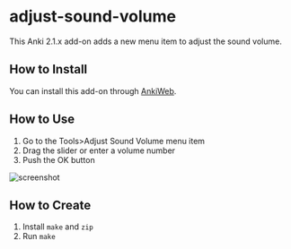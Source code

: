 # adjust-sound-volume

This Anki 2.1.x add-on adds a new menu item to adjust the sound volume.

## How to Install

You can install this add-on through [AnkiWeb](https://ankiweb.net/shared/info/2123044452).

## How to Use
1. Go to the Tools\>Adjust Sound Volume menu item
2. Drag the slider or enter a volume number
3. Push the OK button

![screenshot](https://raw.githubusercontent.com/mnogu/adjust-sound-volume/main/screenshot.png)

## How to Create

1. Install `make` and `zip`
2. Run `make`